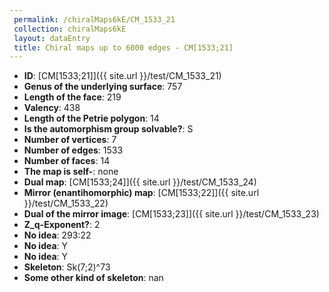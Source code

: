 ```yaml
--- 
 permalink: /chiralMaps6kE/CM_1533_21 
 collection: chiralMaps6kE
 layout: dataEntry
 title: Chiral maps up to 6000 edges - CM[1533;21]
---
```


- **ID**: [CM[1533;21]]({{ site.url }}/test/CM_1533_21)
- **Genus of the underlying surface**: 757
- **Length of the face**: 219
- **Valency**: 438
- **Length of the Petrie polygon**: 14
- **Is the automorphism group solvable?**: S
- **Number of vertices**: 7
- **Number of edges**: 1533
- **Number of faces**: 14
- **The map is self-**: none
- **Dual map**: [CM[1533;24]]({{ site.url }}/test/CM_1533_24)
- **Mirror (enantihomorphic) map**: [CM[1533;22]]({{ site.url }}/test/CM_1533_22)
- **Dual of the mirror image**: [CM[1533;23]]({{ site.url }}/test/CM_1533_23)
- **Z_q-Exponent?**: 2
- **No idea**:  293:22
- **No idea**: Y
- **No idea**: Y
- **Skeleton**: Sk(7;2)^73
- **Some other kind of skeleton**: nan
